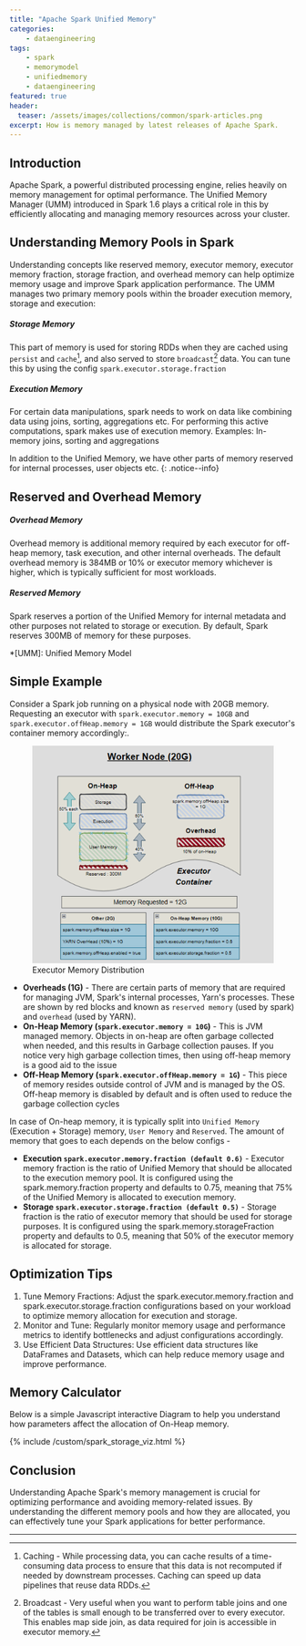 ```yaml
---
title: "Apache Spark Unified Memory"
categories:
    - dataengineering
tags:
    - spark
    - memorymodel
    - unifiedmemory
    - dataengineering
featured: true
header:
  teaser: /assets/images/collections/common/spark-articles.png
excerpt: How is memory managed by latest releases of Apache Spark.
---
```


## Introduction

Apache Spark, a powerful distributed processing engine, relies heavily on memory management for optimal performance. The Unified Memory Manager (UMM) introduced in Spark 1.6 plays a critical role in this by efficiently allocating and managing memory resources across your cluster. 

## Understanding Memory Pools in Spark
Understanding concepts like reserved memory, executor memory, executor memory fraction, storage fraction, and overhead memory can help optimize memory usage and improve Spark application performance. The UMM manages two primary memory pools within the broader execution memory, storage and execution:

##### Storage Memory
This part of memory is used for storing RDDs when they are cached using `persist` and `cache`[^Caching], and also served to store `broadcast`[^Broadcast] data. You can tune this by using the config `spark.executor.storage.fraction`

##### Execution Memory
For certain data manipulations, spark needs to work on data like combining data using joins, sorting, aggregations etc. For performing this active computations, spark makes use of execution memory.
Examples: In-memory joins, sorting and aggregations

In addition to the Unified Memory, we have other parts of memory reserved for internal processes, user objects etc.
{: .notice--info}

## Reserved and Overhead Memory

##### Overhead Memory
Overhead memory is additional memory required by each executor for off-heap memory, task execution, and other internal overheads. The default overhead memory is 384MB or 10% or executor memory whichever is higher, which is typically sufficient for most workloads.

##### Reserved Memory
Spark reserves a portion of the Unified Memory for internal metadata and other purposes not related to storage or execution. By default, Spark reserves 300MB of memory for these purposes.

*[UMM]: Unified Memory Model

## Simple Example

Consider a Spark job running on a physical node with 20GB memory. Requesting an executor with `spark.executor.memory = 10GB` and` spark.executor.offHeap.memory = 1GB` would distribute the Spark executor's container memory accordingly:.

<figure style="max-width: 450px" class="align-center">
  <div class="image-wrapper">
    <img src="/assets/images/collections/posts/2024-03-12-Apache-spark-memory-management/Spark Memory.png" alt="Spark executor memory distribution">

  </div>
  <figcaption>Executor Memory Distribution</figcaption>
</figure> 

* __Overheads (1G)__ - There are certain parts of memory that are required for managing JVM, Spark's internal processes, Yarn's processes. These are shown by red blocks and known as `reserved memory` (used by spark) and `overhead` (used by YARN).
* __On-Heap Memory (`spark.executor.memory = 10G`)__ - This is JVM managed memory. Objects in on-heap are often garbage collected when needed, and this results in Garbage collection pauses. If you notice very high garbage collection times, then using off-heap memory is a good aid to the issue
* __Off-Heap Memory (`spark.executor.offHeap.memory = 1G`)__ - This piece of memory resides outside control of JVM and is managed by the OS. Off-heap memory is disabled by default and is often used to reduce the garbage collection cycles

In case of On-heap memory, it is typically split into `Unified Memory` (Execution + Storage) memory, `User Memory` and `Reserved`. The amount of memory that goes to each depends on the below configs - 

* __Execution `spark.executor.memory.fraction (default 0.6)`__ - Executor memory fraction is the ratio of Unified Memory that should be allocated to the execution memory pool. It is configured using the spark.memory.fraction property and defaults to 0.75, meaning that 75% of the Unified Memory is allocated to execution memory.
* __Storage `spark.executor.storage.fraction (default 0.5)`__ - Storage fraction is the ratio of executor memory that should be used for storage purposes. It is configured using the spark.memory.storageFraction property and defaults to 0.5, meaning that 50% of the executor memory is allocated for storage. 

## Optimization Tips
1. Tune Memory Fractions: Adjust the spark.executor.memory.fraction and spark.executor.storage.fraction configurations based on your workload to optimize memory allocation for execution and storage.
2. Monitor and Tune: Regularly monitor memory usage and performance metrics to identify bottlenecks and adjust configurations accordingly.
3. Use Efficient Data Structures: Use efficient data structures like DataFrames and Datasets, which can help reduce memory usage and improve performance.

## Memory Calculator
Below is a simple Javascript interactive Diagram to help you understand how parameters affect the allocation of On-Heap memory.

{% include /custom/spark_storage_viz.html %}

## Conclusion
Understanding Apache Spark's memory management is crucial for optimizing performance and avoiding memory-related issues. By understanding the different memory pools and how they are allocated, you can effectively tune your Spark applications for better performance.

---


[^Caching]: Caching - While processing data, you can cache results of a time-consuming data process to ensure that this data is not recomputed if needed by downstream processes. Caching can speed up data pipelines that reuse data RDDs.

[^Broadcast]: Broadcast - Very useful when you want to perform table joins and one of the tables is small enough to be transferred over to every executor. This enables map side join, as data required for join is accessible in executor memory.














